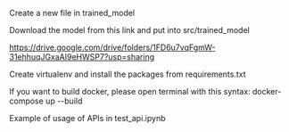 Create a new file in trained_model

Download the model from this link and put into src/trained_model

https://drive.google.com/drive/folders/1FD6u7vqFgmW-31ehhuqJGxaAI9eHWSP7?usp=sharing

Create virtualenv and install the packages from requirements.txt

If you want to build docker, please open terminal with this syntax: docker-compose up --build

Example of usage of APIs in test_api.ipynb
